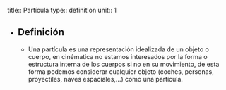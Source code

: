 title:: Partícula
type:: definition
unit:: 1

- ## Definición
	- Una partícula es una representación idealizada de un objeto o cuerpo, en cinématica no estamos interesados por la forma o estructura interna de los cuerpos si no en su movimiento, de esta forma podemos considerar cualquier objeto (coches, personas, proyectiles, naves espaciales,...) como una partícula.